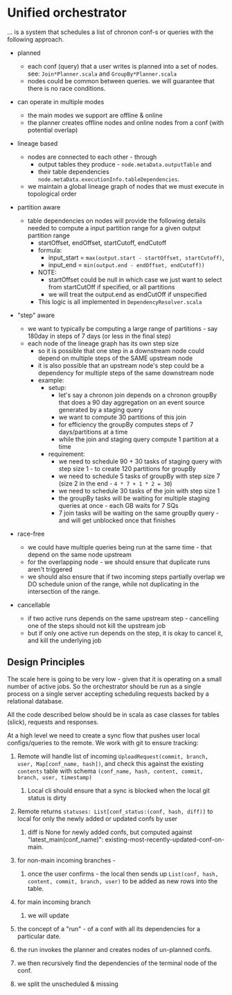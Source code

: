# Unified orchestrator

... is a system that schedules a list of chronon conf-s or queries with the following approach.

- planned
  - each conf (query) that a user writes is planned into a set of nodes. see: `Join*Planner.scala` and `GroupBy*Planner.scala`
  - nodes could be common between queries. we will guarantee that there is no race conditions.
  
- can operate in multiple modes
  - the main modes we support are offline & online
  - the planner creates offline nodes and online nodes from a conf (with potential overlap)
  
- lineage based 
  - nodes are connected to each other - through 
    - output tables they produce - `node.metaData.outputTable` and
    - their table dependencies `node.metaData.executionInfo.tableDependencies`.
  - we maintain a global lineage graph of nodes that we must execute in topological order
  
- partition aware
  - table dependencies on nodes will provide the following details needed to compute a input partition range for a given output partition range
    - startOffset, endOffset, startCutoff, endCutoff
    - formula: 
      - input_start = `max(output.start - startOffset, startCutoff)`,
      - input_end = `min(output.end - endOffset, endCutoff))`
    - NOTE:  
      - startOffset could be null in which case we just want to select from startCutOff if specified, or all partitions
      - we will treat the output.end as endCutOff if unspecified
    - This logic is all implemented in `DependencyResolver.scala`

- "step" aware
  - we want to typically be computing a large range of partitions - say 180day in steps of 7 days (or less in the final step)
  - each node of the lineage graph has its own step size
    - so it is possible that one step in a downstream node could depend on multiple steps of the SAME upstream node
    - it is also possible that an upstream node's step could be a dependency for multiple steps of the same downstream node
    - example: 
      - setup:
        - let's say a chronon join depends on a chronon groupBy that does a 90 day aggregation on an event source generated by a staging query
        - we want to compute 30 partitions of this join
        - for efficiency the groupBy computes steps of 7 days/partitions at a time
        - while the join and staging query compute 1 partition at a time
      - requirement:
        - we need to schedule 90 + 30 tasks of staging query with step size 1 - to create 120 partitions for groupBy
        - we need to schedule 5 tasks of groupBy with step size 7 (size 2 in the end - `4 * 7 + 1 * 2 = 30`)
        - we need to schedule 30 tasks of the join with step size 1
        - the groupBy tasks will be waiting for multiple staging queries at once - each GB waits for 7 SQs
        - 7 join tasks will be waiting on the same groupBy query - and will get unblocked once that finishes
  
- race-free
  - we could have multiple queries being run at the same time - that depend on the same node upstream
  - for the overlapping node - we should ensure that duplicate runs aren't triggered
  - we should also ensure that if two incoming steps partially overlap we DO schedule union of the range, while not duplicating in the intersection of the range.

- cancellable
  - if two active runs depends on the same upstream step - cancelling one of the steps should not kill the upstream job
  - but if only one active run depends on the step, it is okay to cancel it, and kill the underlying job


## Design Principles

The scale here is going to be very low - given that it is operating on a small number of active jobs.
So the orchestrator should be run as a single process on a single server accepting scheduling requests backed by a relational database.

All the code described below should be in scala as case classes for tables (slick), requests and responses.

At a high level we need to create a sync flow that pushes user local configs/queries to the remote. We work with git to ensure tracking:
   1. Remote will handle list of incoming `UploadRequest(commit, branch, user, Map[conf_name, hash])`, and check this against the existing `contents` table with schema `(conf_name, hash, content, commit, branch, user, timestamp)`
         1. Local cli should ensure that a sync is blocked when the local git status is dirty
   2. Remote returns `statuses: List[conf_status:(conf, hash, diff)]` to local for only the newly added or updated confs by user
      1. diff is None for newly added confs, but computed against "latest_main(conf_name)": existing-most-recently-updated-conf-on-main.
   3. for non-main incoming branches - 
      1. once the user confirms -  the local then sends up `List(conf, hash, content, commit, branch, user)` to be added as new rows into the table.
   4. for main incoming branch
      1. we will update 

2. the concept of a "run" - of a conf with all its dependencies for a particular date.
2. the run invokes the planner and creates nodes of un-planned confs.
3. we then recursively find the dependencies of the terminal node of the conf.
4. we split the unscheduled & missing

